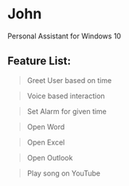 # John
 Personal Assistant for Windows 10

## Feature List:

 > Greet User based on time
 
 > Voice based interaction
 
 > Set Alarm for given time
 
 > Open Word
 
 > Open Excel
 
 > Open Outlook
 
 > Play song on YouTube
 

